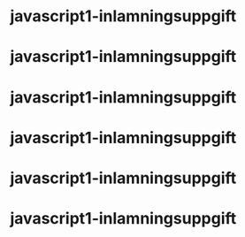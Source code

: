# javascript1-inlamningsuppgift
# javascript1-inlamningsuppgift
# javascript1-inlamningsuppgift
# javascript1-inlamningsuppgift
# javascript1-inlamningsuppgift
# javascript1-inlamningsuppgift
